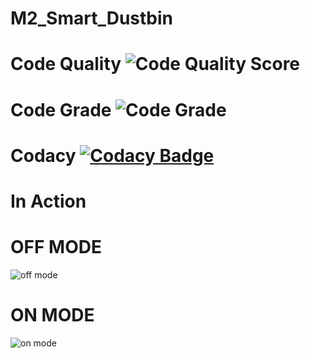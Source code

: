 # M2_Smart_Dustbin
# Code Quality ![Code Quality Score](https://api.codiga.io/project/32883/score/svg)
# Code Grade ![Code Grade](https://api.codiga.io/project/32883/status/svg)
# Codacy [![Codacy Badge](https://app.codacy.com/project/badge/Grade/3775b4f75d5741b0b14d366cb7e009ed)](https://www.codacy.com/gh/MohanBabuS/M2_Smart_Dustbin/dashboard?utm_source=github.com&amp;utm_medium=referral&amp;utm_content=MohanBabuS/M2_Smart_Dustbin&amp;utm_campaign=Badge_Grade)
# In Action
# OFF MODE
![off mode](https://user-images.githubusercontent.com/74193913/164191120-4048693d-eaad-4c54-98f4-3017c16eb73d.png)
# ON MODE
![on mode](https://user-images.githubusercontent.com/74193913/164191225-7d56490a-10c5-422c-a82e-08ff39ff88b0.png)
